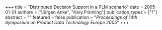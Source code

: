 +++
title = "Distributed Decision Support in a PLM scenario"
date = 2005-01-01
authors = ["Jürgen Anke", "Kary Främling"]
publication_types = ["1"]
abstract = ""
featured = false
publication = "*Proceedings of 14th Symposium on Product Data Technology Europe 2005*"
+++


